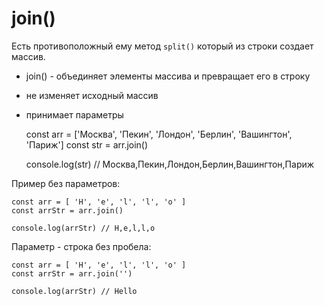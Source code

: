 # join()
Есть противоположный ему метод `split()` который из строки создает массив.

- join() - объединяет элементы массива и превращает его в строку
- не изменяет исходный массив
- принимает параметры

    const arr = ['Москва', 'Пекин', 'Лондон', 'Берлин', 'Вашингтон', 'Париж']
    const str = arr.join()

    console.log(str) // Москва,Пекин,Лондон,Берлин,Вашингтон,Париж

Пример без параметров:

    const arr = [ 'H', 'e', 'l', 'l', 'o' ]
    const arrStr = arr.join()

    console.log(arrStr) // H,e,l,l,o

Параметр - строка без пробела:

    const arr = [ 'H', 'e', 'l', 'l', 'o' ]
    const arrStr = arr.join('')

    console.log(arrStr) // Hello

